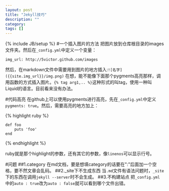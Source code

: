 ```yaml
---
layout: post
title: "Jekyll技巧"
description: ""
category: 
tags: []
---
```

{% include JB/setup %}
#一个插入图片的方法
把图片放到仓库根目录的images文件夹。然后在`_config.yml`中定义一个变量：

    img_url: http://5victor.github.com/images

然后，在markdown文件中需要用到图片的地方插入:`![名字]({{site.img_url}}/img.png)`
在想，能不能像下面那个pygments高亮那样，调用函数的方式插入图片。`{% tag arg1,.. %}`这种形式的叫tag，使用一种叫Liquid的语言。目前看来没有办法。

#代码高亮
在github上可以使用pygments进行高亮，先在`_config.yml`中定义`pygments: true`。然后，需要高亮的地方加上：

{% highlight ruby %}

    def foo
    	puts 'foo'
    end

{% endhighlight %}

ruby就是那个highlight的参数，还有其它的参数，像`linenos`可以显示行号。

#问题
##1.category
在md文档，要是想填category的话要在":"后面加一个空格，要不然文章会乱码。
##2._site下不生成东西
当`.md`文件有语法问题时，`_site`下的东西在调用`jekyll --server`时不会生成。
##3.不构建站点
把`_config.yml`中的`auto : true`改为`auto : false`就可以看到哪个文件出错。
